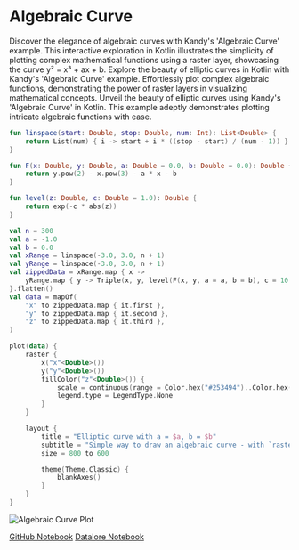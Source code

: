 # Algebraic Curve

<web-summary>
Discover the elegance of algebraic curves with Kandy's 'Algebraic Curve' example.
This interactive exploration in Kotlin illustrates the simplicity of plotting complex mathematical functions using a raster layer,
showcasing the curve y² = x³ + ax + b.
</web-summary>

<card-summary>
Explore the beauty of elliptic curves in Kotlin with Kandy's 'Algebraic Curve' example.
Effortlessly plot complex algebraic functions,
demonstrating the power of raster layers in visualizing mathematical concepts.
</card-summary>

<link-summary>
Unveil the beauty of elliptic curves using Kandy's 'Algebraic Curve' in Kotlin.
This example adeptly demonstrates plotting intricate algebraic functions with ease.
</link-summary>

<!---IMPORT org.jetbrains.kotlinx.kandy.letsplot.samples.guides.AlgebraicCurve-->

<!---FUN guideAlgebraicCurveLinspace-->

```kotlin
fun linspace(start: Double, stop: Double, num: Int): List<Double> {
    return List(num) { i -> start + i * ((stop - start) / (num - 1)) }
}
```

<!---END-->

<!---FUN guideAlgebraicCurveFLevel-->

```kotlin
fun F(x: Double, y: Double, a: Double = 0.0, b: Double = 0.0): Double {
    return y.pow(2) - x.pow(3) - a * x - b
}

fun level(z: Double, c: Double = 1.0): Double {
    return exp(-c * abs(z))
}
```

<!---END-->

<!---FUN guideAlgebraicCurveData-->

```kotlin
val n = 300
val a = -1.0
val b = 0.0
val xRange = linspace(-3.0, 3.0, n + 1)
val yRange = linspace(-3.0, 3.0, n + 1)
val zippedData = xRange.map { x ->
    yRange.map { y -> Triple(x, y, level(F(x, y, a = a, b = b), c = 10.0)) }
}.flatten()
val data = mapOf(
    "x" to zippedData.map { it.first },
    "y" to zippedData.map { it.second },
    "z" to zippedData.map { it.third },
)
```

<!---END-->

<!---FUN guideAlgebraicCurvePlot-->

```kotlin
plot(data) {
    raster {
        x("x"<Double>())
        y("y"<Double>())
        fillColor("z"<Double>()) {
            scale = continuous(range = Color.hex("#253494")..Color.hex("#ffffcc"))
            legend.type = LegendType.None
        }
    }

    layout {
        title = "Elliptic curve with a = $a, b = $b"
        subtitle = "Simple way to draw an algebraic curve - with `raster` layer"
        size = 800 to 600

        theme(Theme.Classic) {
            blankAxes()
        }
    }
}
```

<!---END-->

![Algebraic Curve Plot](guideAlgebraicCurvePlot.svg)

<seealso style="cards">
       <category ref="example-ktnb">
           <a href="https://github.com/Kotlin/kandy/blob/main/examples/notebooks/lets-plot/guides/algebraic_curve.ipynb" summary="View the notebook on our GitHub repository">GitHub Notebook</a>
           <a href="https://datalore.jetbrains.com/report/static/KQKedA4jDrKu63O53gEN0z/h5iGaQfTkJudmpdSBaGh7j" summary="Experiment with this example on Datalore">Datalore Notebook</a>
       </category>
</seealso>
